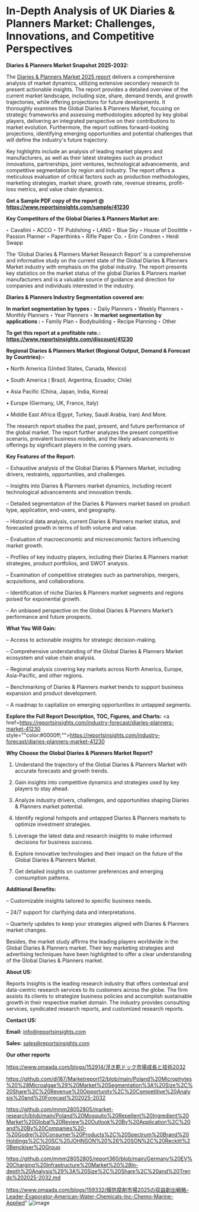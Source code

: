 # In-Depth Analysis of UK Diaries & Planners Market: Challenges, Innovations, and Competitive Perspectives

<strong>Diaries & Planners Market Snapshot 2025-2032:</strong>

The <a href=https://www.reportsinsights.com/sample/41230>Diaries & Planners Market 2025 report</a> delivers a comprehensive analysis of market dynamics, utilizing extensive secondary research to present actionable insights. The report provides a detailed overview of the current market landscape, including size, share, demand trends, and growth trajectories, while offering projections for future developments. It thoroughly examines the Global Diaries & Planners Market, focusing on strategic frameworks and assessing methodologies adopted by key global players, delivering an integrated perspective on their contributions to market evolution. Furthermore, the report outlines forward-looking projections, identifying emerging opportunities and potential challenges that will define the industry's future trajectory.

Key highlights include an analysis of leading market players and manufacturers, as well as their latest strategies such as product innovations, partnerships, joint ventures, technological advancements, and competitive segmentation by region and industry. The report offers a meticulous evaluation of critical factors such as production methodologies, marketing strategies, market share, growth rate, revenue streams, profit-loss metrics, and value chain dynamics.

<strong>Get a Sample PDF copy of the report @ <a href=https://www.reportsinsights.com/sample/41230 style=color:#0000ff;>https://www.reportsinsights.com/sample/41230</a></strong>

<strong>Key Competitors of the Global Diaries & Planners Market are:</strong>

‣ Cavallini
‣ ACCO
‣ TF Publishing
‣ LANG
‣ Blue Sky
‣ House of Doolittle
‣ Passion Planner
‣ Paperthinks
‣ Rifle Paper Co.
‣ Erin Condren
‣ Heidi Swapp

The ‘Global Diaries & Planners Market Research Report’ is a comprehensive and informative study on the current state of the Global Diaries & Planners Market industry with emphasis on the global industry. The report presents key statistics on the market status of the global Diaries & Planners market manufacturers and is a valuable source of guidance and direction for companies and individuals interested in the industry.

<strong>Diaries & Planners Industry Segmentation covered are:</strong>

<strong>In market segmentation by types : </strong>
‣ Daily Planners
‣ Weekly Planners
‣ Monthly Planners
‣ Year Planners
‣ 
<strong>In market segmentation by applications : </strong>
‣ Family Plan
‣ Bodybuilding
‣ Recipe Planning
‣ Other

<strong>To get this report at a profitable rate.: <a href=https://www.reportsinsights.com/discount/41230 style=color:#0000ff;>https://www.reportsinsights.com/discount/41230</a></strong>

<strong>Regional Diaries & Planners Market (Regional Output, Demand &amp; Forecast by Countries):-</strong>

• North America (United States, Canada, Mexico)

• South America ( Brazil, Argentina, Ecuador, Chile)

• Asia Pacific (China, Japan, India, Korea)

• Europe (Germany, UK, France, Italy)

• Middle East Africa (Egypt, Turkey, Saudi Arabia, Iran) And More.

The research report studies the past, present, and future performance of the global market. The report further analyzes the present competitive scenario, prevalent business models, and the likely advancements in offerings by significant players in the coming years.

<strong>Key Features of the Report:</strong>

– Exhaustive analysis of the Global Diaries & Planners Market, including drivers, restraints, opportunities, and challenges.

– Insights into Diaries & Planners market dynamics, including recent technological advancements and innovation trends.

– Detailed segmentation of the Diaries & Planners market based on product type, application, end-users, and geography.

– Historical data analysis, current Diaries & Planners market status, and forecasted growth in terms of both volume and value.

– Evaluation of macroeconomic and microeconomic factors influencing market growth.

– Profiles of key industry players, including their Diaries & Planners market strategies, product portfolios, and SWOT analysis.

– Examination of competitive strategies such as partnerships, mergers, acquisitions, and collaborations.

– Identification of niche Diaries & Planners market segments and regions poised for exponential growth.

– An unbiased perspective on the Global Diaries & Planners Market’s performance and future prospects.

<strong>What You Will Gain:</strong>

– Access to actionable insights for strategic decision-making.

– Comprehensive understanding of the Global Diaries & Planners Market ecosystem and value chain analysis.

– Regional analysis covering key markets across North America, Europe, Asia-Pacific, and other regions.

– Benchmarking of Diaries & Planners market trends to support business expansion and product development.

– A roadmap to capitalize on emerging opportunities in untapped segments.

<strong>Explore the Full Report Description, TOC, Figures, and Charts:</strong>
<a href=https://reportsinsights.com/industry-forecast/diaries-planners-market-41230 style=""color:#0000ff;"">https://reportsinsights.com/industry-forecast/diaries-planners-market-41230</a>

<strong>Why Choose the Global Diaries & Planners Market Report?</strong>

1. Understand the trajectory of the Global Diaries & Planners Market with accurate forecasts and growth trends.

2. Gain insights into competitive dynamics and strategies used by key players to stay ahead.

3. Analyze industry drivers, challenges, and opportunities shaping Diaries & Planners market potential.

4. Identify regional hotspots and untapped Diaries & Planners markets to optimize investment strategies.

5. Leverage the latest data and research insights to make informed decisions for business success.

6. Explore innovative technologies and their impact on the future of the Global Diaries & Planners Market.

7. Get detailed insights on customer preferences and emerging consumption patterns.

<strong>Additional Benefits:</strong>

– Customizable insights tailored to specific business needs.

– 24/7 support for clarifying data and interpretations.

– Quarterly updates to keep your strategies aligned with Diaries & Planners market changes.

Besides, the market study affirms the leading players worldwide in the Global Diaries & Planners market. Their key marketing strategies and advertising techniques have been highlighted to offer a clear understanding of the Global Diaries & Planners market.

<strong><strong>About US</strong>:</strong>

Reports Insights is the leading research industry that offers contextual and data-centric research services to its customers across the globe. The firm assists its clients to strategize business policies and accomplish sustainable growth in their respective market domain. The industry provides consulting services, syndicated research reports, and customized research reports.

<strong>Contact US:</strong>

<p class=><b>Email:</b> <a href=mailto:info@reportsinsights.com>info@reportsinsights.com</a></p>
<p class=><b>Sales:</b> <a href=mailto:sales@reportsinsights.com>sales@reportsinsights.com</a></p>

<strong>Our other reports</strong>

<a href=https://www.omaada.com/blogs/152914/浮き乾ドック市場成長と技術2032>https://www.omaada.com/blogs/152914/浮き乾ドック市場成長と技術2032</a>

<a href=https://github.com/di187/Marketreport12/blob/main/Poland%20Microphytes%20%28Microalgae%29%20Market%20Segmentation%3A%20Size%2C%20Share%2C%20Revenue%20Opportunity%2C%20Competitive%20Analysis%20and%20Forecast%202025-2032>https://github.com/di187/Marketreport12/blob/main/Poland%20Microphytes%20%28Microalgae%29%20Market%20Segmentation%3A%20Size%2C%20Share%2C%20Revenue%20Opportunity%2C%20Competitive%20Analysis%20and%20Forecast%202025-2032</a>

<a href=https://github.com/mmm28052805/market-research/blob/main/Poland%20Mosquito%20Repellent%20Ingredient%20Market%20Global%20Review%20Outlook%20By%20Application%2C%20and%20By%20Companies%20-%20Godrej%20Consumer%20Products%2C%20Spectrum%20Brand%20Holdings%2C%20SC%20JOHNSON%20%26%20SON%2C%20Reckitt%20Benckiser%20Group>https://github.com/mmm28052805/market-research/blob/main/Poland%20Mosquito%20Repellent%20Ingredient%20Market%20Global%20Review%20Outlook%20By%20Application%2C%20and%20By%20Companies%20-%20Godrej%20Consumer%20Products%2C%20Spectrum%20Brand%20Holdings%2C%20SC%20JOHNSON%20%26%20SON%2C%20Reckitt%20Benckiser%20Group</a>

<a href=https://github.com/mmm28052805/report360/blob/main/Germany%20EV%20Charging%20Infrastructure%20Market%20%28In-depth%20Analysis%29%3A%20Size%2C%20Share%2C%20and%20Trends%202025-2032.md>https://github.com/mmm28052805/report360/blob/main/Germany%20EV%20Charging%20Infrastructure%20Market%20%28In-depth%20Analysis%29%3A%20Size%2C%20Share%2C%20and%20Trends%202025-2032.md</a>

<a href=https://www.omaada.com/blogs/159332/膜防腐剤市場2025の収益創出戦略-Leader-Evaporator-American-Water-Chemicals-Inc-Chemo-Marine-Applied>https://www.omaada.com/blogs/159332/膜防腐剤市場2025の収益創出戦略-Leader-Evaporator-American-Water-Chemicals-Inc-Chemo-Marine-Applied</a>"
![image](https://github.com/user-attachments/assets/9ec896dc-c399-44fc-8fb5-46004153c9a0)
